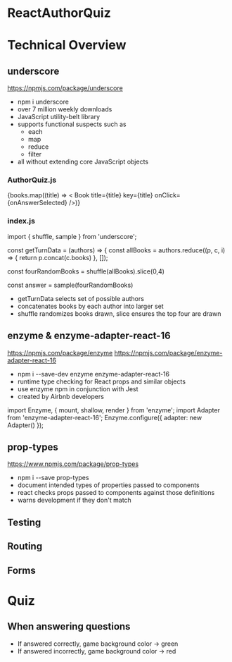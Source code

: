 # ReactAuthorQuiz

# Technical Overview

## underscore
https://npmjs.com/package/underscore
- npm i underscore
- over 7 million weekly downloads
- JavaScript utility-belt library
- supports functional suspects such as
  - each
  - map
  - reduce
  - filter
- all without extending core JavaScript objects

### AuthorQuiz.js

 {books.map((title) => < Book title={title} key={title} onClick={onAnswerSelected} />)}


### index.js

import { shuffle, sample } from 'underscore';

const getTurnData = (authors) => {
const allBooks = authors.reduce((p, c, i) => {
    return p.concat(c.books)
}, []);

const fourRandomBooks = shuffle(allBooks).slice(0,4)

const answer = sample(fourRandomBooks)

- getTurnData selects set of possible authors 
- concatenates books by each author into larger set
- shuffle randomizes books drawn, slice ensures the top four are drawn

## enzyme & enzyme-adapter-react-16

https://npmjs.com/package/enzyme
https://npmjs.com/package/enzyme-adapter-react-16

- npm i --save-dev enzyme enzyme-adapter-react-16
- runtime type checking for React props and similar objects
- use enzyme npm in conjunction with Jest
- created by Airbnb developers

import Enzyme, { mount, shallow, render } from 'enzyme';
import Adapter from 'enzyme-adapter-react-16';
Enzyme.configure({ adapter: new Adapter() });

## prop-types
https://www.npmjs.com/package/prop-types
- npm i --save prop-types
- document intended types of properties passed to components
- react checks props passed to components against those definitions
- warns development if they don't match


## Testing

## Routing

## Forms

# Quiz

## When answering questions

- If answered correctly, game background color -> green
- If answered incorrectly, game background color -> red
